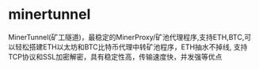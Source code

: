 # minertunnel
MinerTunnel(矿工隧道)，最稳定的MinerProxy/矿池代理程序,支持ETH,BTC,可以轻松搭建ETH以太坊和BTC比特币代理中转矿池程序，ETH抽水不掉线, 支持TCP协议和SSL加密解密，具有稳定性高，传输速度快，并发强等优点
